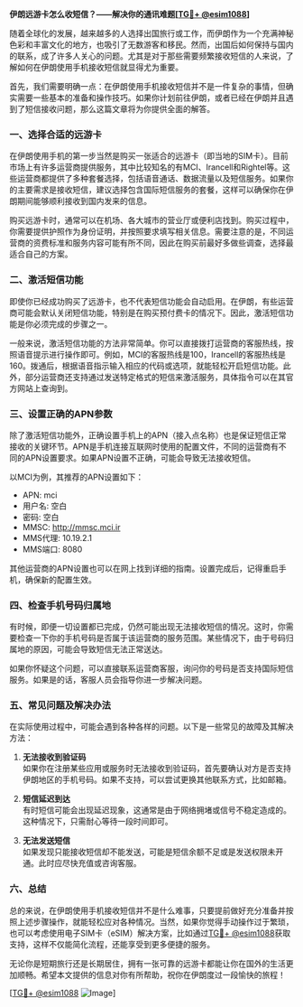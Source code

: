 **伊朗远游卡怎么收短信？——解决你的通讯难题[[TG💪+ @esim1088](https://t.me/s/esim1088)]**

随着全球化的发展，越来越多的人选择出国旅行或工作，而伊朗作为一个充满神秘色彩和丰富文化的地方，也吸引了无数游客和移民。然而，出国后如何保持与国内的联系，成了许多人关心的问题。尤其是对于那些需要频繁接收短信的人来说，了解如何在伊朗使用手机接收短信就显得尤为重要。

首先，我们需要明确一点：在伊朗使用手机接收短信并不是一件复杂的事情，但确实需要一些基本的准备和操作技巧。如果你计划前往伊朗，或者已经在伊朗并且遇到了短信接收问题，那么这篇文章将为你提供全面的解答。

### **一、选择合适的远游卡**

在伊朗使用手机的第一步当然是购买一张适合的远游卡（即当地的SIM卡）。目前市场上有许多运营商提供服务，其中比较知名的有MCI、Irancell和Rightel等。这些运营商都提供了多种套餐选择，包括语音通话、数据流量以及短信服务。如果你的主要需求是接收短信，建议选择包含国际短信服务的套餐，这样可以确保你在伊朗期间能够顺利接收到国内发来的信息。

购买远游卡时，通常可以在机场、各大城市的营业厅或便利店找到。购买过程中，你需要提供护照作为身份证明，并按照要求填写相关信息。需要注意的是，不同运营商的资费标准和服务内容可能有所不同，因此在购买前最好多做些调查，选择最适合自己的方案。

### **二、激活短信功能**

即使你已经成功购买了远游卡，也不代表短信功能会自动启用。在伊朗，有些运营商可能会默认关闭短信功能，特别是在购买预付费卡的情况下。因此，激活短信功能是你必须完成的步骤之一。

一般来说，激活短信功能的方法非常简单。你可以直接拨打运营商的客服热线，按照语音提示进行操作即可。例如，MCI的客服热线是100，Irancell的客服热线是160。拨通后，根据语音指示输入相应的代码或选项，就能轻松开启短信功能。此外，部分运营商还支持通过发送特定格式的短信来激活服务，具体指令可以在其官方网站上查询到。

### **三、设置正确的APN参数**

除了激活短信功能外，正确设置手机上的APN（接入点名称）也是保证短信正常接收的关键环节。APN是手机连接互联网时使用的配置文件，不同的运营商有不同的APN设置要求。如果APN设置不正确，可能会导致无法接收短信。

以MCI为例，其推荐的APN设置如下：
- APN: mci
- 用户名: 空白
- 密码: 空白
- MMSC: http://mmsc.mci.ir
- MMS代理: 10.19.2.1
- MMS端口: 8080

其他运营商的APN设置也可以在网上找到详细的指南。设置完成后，记得重启手机，确保新的配置生效。

### **四、检查手机号码归属地**

有时候，即便一切设置都已完成，仍然可能出现无法接收短信的情况。这时，你需要检查一下你的手机号码是否属于该运营商的服务范围。某些情况下，由于号码归属地的原因，可能会导致短信无法正常送达。

如果你怀疑这个问题，可以直接联系运营商客服，询问你的号码是否支持国际短信服务。如果是的话，客服人员会指导你进一步解决问题。

### **五、常见问题及解决办法**

在实际使用过程中，可能会遇到各种各样的问题。以下是一些常见的故障及其解决方法：

1. **无法接收到验证码**  
   如果你在注册某些应用或服务时无法接收到验证码，首先要确认对方是否支持伊朗地区的手机号码。如果不支持，可以尝试更换其他联系方式，比如邮箱。

2. **短信延迟到达**  
   有时短信可能会出现延迟现象，这通常是由于网络拥堵或信号不稳定造成的。这种情况下，只需耐心等待一段时间即可。

3. **无法发送短信**  
   如果发现只能接收短信却不能发送，可能是短信余额不足或是发送权限未开通。此时应尽快充值或咨询客服。

### **六、总结**

总的来说，在伊朗使用手机接收短信并不是什么难事，只要提前做好充分准备并按照上述步骤操作，就能轻松应对各种情况。当然，如果你觉得手动操作过于繁琐，也可以考虑使用电子SIM卡（eSIM）解决方案，比如通过[TG💪+ @esim1088](https://t.me/s/esim1088)获取支持，这样不仅能简化流程，还能享受到更多便捷的服务。

无论你是短期旅行还是长期居住，拥有一张可靠的远游卡都能让你在国外的生活更加顺畅。希望本文提供的信息对你有所帮助，祝你在伊朗度过一段愉快的旅程！

[[TG💪+ @esim1088](https://t.me/s/esim1088) ![Image](https://i.postimg.cc/4NQfJmqS/Snipaste-2025-05-13-00-14-12.png)]